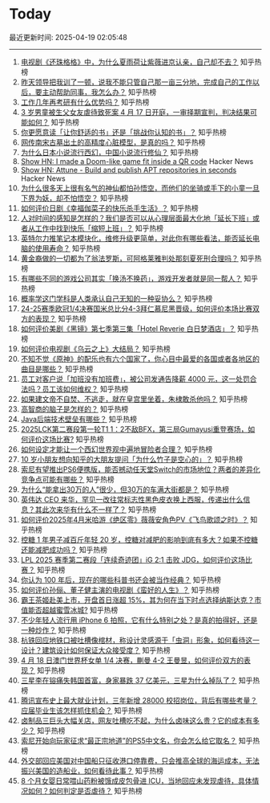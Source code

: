 # Today

最近更新时间: 2025-04-19 02:05:48

--- 
1. [电视剧《还珠格格》中，为什么夏雨荷让紫薇进京认亲，自己却不去？](https://www.zhihu.com/question/579296095) 知乎热榜
2. [昨天领导把我训了一顿，说我不能只管自己那一亩三分地，完成自己的工作以后，要主动帮助同事，我怎么办？](https://www.zhihu.com/question/1894690629386224245) 知乎热榜
3. [工作几年再考研有什么优势吗？](https://www.zhihu.com/question/1894699042283439976) 知乎热榜
4. [3 岁男童被生父女友虐待致死案 4 月 17 日开庭，一审择期宣判，判决结果可能如何？](https://www.zhihu.com/question/1896136912906986812) 知乎热榜
5. [你更愿意读「让你舒适的书」还是「挑战你认知的书」？](https://www.zhihu.com/question/1895444262784562789) 知乎热榜
6. [网传南宋古墓出土的高精度心脏模型，是真的吗？](https://www.zhihu.com/question/1895760891712092018) 知乎热榜
7. [为什么日本小说流行西幻，中国小说流行修仙？](https://www.zhihu.com/question/1888860787298239949) 知乎热榜
8. [Show HN: I made a Doom-like game fit inside a QR code](https://github.com/Kuberwastaken/backdooms) Hacker News
9. [Show HN: Attune - Build and publish APT repositories in seconds](https://github.com/attunehq/attune) Hacker News
10. [为什么很多天上很有名气的神仙都怕孙悟空，而他们的坐骑或手下的小童一旦下界为妖，却不怕悟空？](https://www.zhihu.com/question/1891271477241827656) 知乎热榜
11. [如何评价日剧《幸福伽菜子的快乐杀手生活》？](https://www.zhihu.com/question/14562913474) 知乎热榜
12. [人对时间的感知是怎样的？我们是否可以从心理层面最大化地「延长下班」或者从工作中找到快乐「缩短上班」？](https://www.zhihu.com/question/1893264943635198323) 知乎热榜
13. [英特尔力推笔记本模块化，维修升级更简单，对此你有哪些看法，能否延长电脑的使用寿命？](https://www.zhihu.com/question/1895784664238617241) 知乎热榜
14. [黄金裔做的一切都为了翁法罗斯，可阿格莱雅判处那刻夏死刑合理吗？](https://www.zhihu.com/question/1895827275888445291) 知乎热榜
15. [有哪些不同的游戏公司其实「换汤不换药」，游戏开发者就是同一帮人？](https://www.zhihu.com/question/1895181053498488399) 知乎热榜
16. [概率学这门学科是人类承认自己无知的一种妥协么？](https://www.zhihu.com/question/1895416973040527057) 知乎热榜
17. [24-25赛季欧冠1/4决赛国米总比分4-3拜仁慕尼黑晋级，如何评价本场比赛双方的表现？](https://www.zhihu.com/question/1896073217640203608) 知乎热榜
18. [如何评价美剧《黑镜》第七季第三集「Hotel Reverie 白日梦酒店」？](https://www.zhihu.com/question/1894065696104751591) 知乎热榜
19. [如何评价电视剧《乌云之上》大结局？](https://www.zhihu.com/question/1893388648768066485) 知乎热榜
20. [不知不觉《原神》的配乐也有六个国家了，你心目中最爱的各国或者各地区的曲目是哪些？](https://www.zhihu.com/question/15581815137) 知乎热榜
21. [员工对客户说「加班没有加班费」，被公司发通告降薪 4000 元，这一处罚合法吗？员工该如何维权？](https://www.zhihu.com/question/1896240381634524072) 知乎热榜
22. [如果建文帝不自焚、不逃走，就在皇宫里坐着，朱棣敢杀他吗？](https://www.zhihu.com/question/11999372713) 知乎热榜
23. [高智商的脑子是怎样的？](https://www.zhihu.com/question/10656184978) 知乎热榜
24. [Java后端技术壁垒有哪些？](https://www.zhihu.com/question/1893790613561911288) 知乎热榜
25. [2025LCK第二赛段第一轮T1 1：2不敌BFX，第三局Gumayusi重登赛场，如何评价这场比赛?](https://www.zhihu.com/question/1896634872778424367) 知乎热榜
26. [如何设定才能让一个西幻世界观中遍地冒险者合理？](https://www.zhihu.com/question/660998054) 知乎热榜
27. [10 岁小朋友想向知乎的大朋友提问「为什么竹子是空心的」？](https://www.zhihu.com/question/1892318455786624679) 知乎热榜
28. [索尼有望推出PS6便携版，能否撼动任天堂Switch的市场地位？两者的差异化竞争点可能有哪些？](https://www.zhihu.com/question/1895773892523558249) 知乎热榜
29. [为什么“能拿出30万的人”很少，但30万的车满大街都是？](https://www.zhihu.com/question/1894494749538369680) 知乎热榜
30. [英伟达 CEO 来华，罕见一改往常标志性黑色皮衣换上西服，传递出什么信息？其此次来华有什么不一样了？](https://www.zhihu.com/question/1896517074781696126) 知乎热榜
31. [如何评价2025年4月米哈游《绝区零》薇薇安角色PV《飞鸟歌颂之时》？](https://www.zhihu.com/question/1896548759833399462) 知乎热榜
32. [控糖 1 年男子减百斤年轻 20 岁，控糖对减肥的影响到底有多大？如果不控糖还能减肥成功吗？](https://www.zhihu.com/question/1893703711269807752) 知乎热榜
33. [LPL 2025 赛季第二赛段「连续奇迹团」iG 2:1 击败 JDG，如何评价这场比赛？](https://www.zhihu.com/question/1896652542508782183) 知乎热榜
34. [你认为 100 年后，现在的哪些科普书还会被当作经典？](https://www.zhihu.com/question/1895442339310298028) 知乎热榜
35. [如何评价孙俪、董子健主演的电视剧《蛮好的人生》？](https://www.zhihu.com/question/1895249767820406815) 知乎热榜
36. [霸王茶姬赴美上市，开盘首日涨超 15%，其为何在当下时点选择纳斯达克？市值能否超越蜜雪冰城?](https://www.zhihu.com/question/1896353447198062209) 知乎热榜
37. [不少年轻人流行用 iPhone 6 拍照，它有什么特别之处？是真的拍得好，还是一种炒作？](https://www.zhihu.com/question/1895446096324552357) 知乎热榜
38. [杭铁回应地铁口被吐槽像棺材，称设计灵感源于「虫洞」形象，如何看待这一设计？建筑设计如何保证大众接受度？](https://www.zhihu.com/question/1896489337639626376) 知乎热榜
39. [4 月 18 日澳门世界杯女单 1/4 决赛，蒯曼 4-2 王曼昱，如何评价双方的表现？](https://www.zhihu.com/question/1896671311771694338) 知乎热榜
40. [三星李在镕痛失韩国首富，身家暴跌 37 亿美元，三星为什么掉队了？](https://www.zhihu.com/question/1895895622361510787) 知乎热榜
41. [腾讯宣布史上最大就业计划，三年新增 28000 校招岗位，背后有哪些考量？应届毕业生该怎样抓住机会？](https://www.zhihu.com/question/1896210569725444140) 知乎热榜
42. [卤制品三巨头大幅关店，网友吐槽吃不起，为什么卤味这么贵？它的成本有多少？](https://www.zhihu.com/question/1896252145403126282) 知乎热榜
43. [索尼开始向玩家征求“最正宗地道”的PS5中文名，你会怎么给它取名？](https://www.zhihu.com/question/1896594200499287395) 知乎热榜
44. [外交部回应美国对中国船只征收港口停靠费，只会推高全球的海运成本，无法振兴美国的造船业，如何看待此事？](https://www.zhihu.com/question/1893734259916797306) 知乎热榜
45. [8 个月女婴日常喂山药粉被饿成皮包骨进 ICU，当地回应未发现虐待，具体情况如何？如何判定是否虐待？](https://www.zhihu.com/question/1896479779705811155) 知乎热榜
